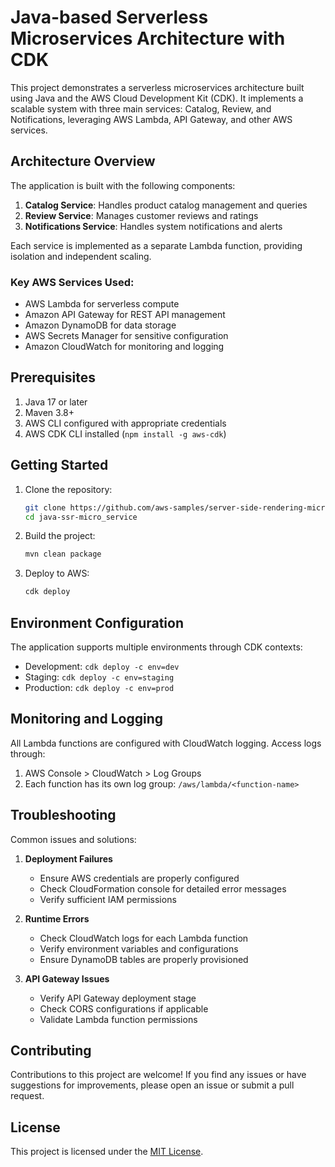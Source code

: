 # Java-based Serverless Microservices Architecture with CDK

This project demonstrates a serverless microservices architecture built using Java and the AWS Cloud Development Kit (CDK). It implements a scalable system with three main services: Catalog, Review, and Notifications, leveraging AWS Lambda, API Gateway, and other AWS services.

## Architecture Overview

The application is built with the following components:

1. **Catalog Service**: Handles product catalog management and queries
2. **Review Service**: Manages customer reviews and ratings
3. **Notifications Service**: Handles system notifications and alerts

Each service is implemented as a separate Lambda function, providing isolation and independent scaling.

### Key AWS Services Used:
- AWS Lambda for serverless compute
- Amazon API Gateway for REST API management
- Amazon DynamoDB for data storage
- AWS Secrets Manager for sensitive configuration
- Amazon CloudWatch for monitoring and logging

## Prerequisites

1. Java 17 or later
2. Maven 3.8+
3. AWS CLI configured with appropriate credentials
4. AWS CDK CLI installed (`npm install -g aws-cdk`)

## Getting Started

1. Clone the repository:
   ```bash
   git clone https://github.com/aws-samples/server-side-rendering-microservices.git
   cd java-ssr-micro_service
   ```

2. Build the project:
   ```bash
   mvn clean package
   ```

3. Deploy to AWS:
   ```bash
   cdk deploy
   ```

## Environment Configuration

The application supports multiple environments through CDK contexts:

- Development: `cdk deploy -c env=dev`
- Staging: `cdk deploy -c env=staging`
- Production: `cdk deploy -c env=prod`

## Monitoring and Logging

All Lambda functions are configured with CloudWatch logging. Access logs through:
1. AWS Console > CloudWatch > Log Groups
2. Each function has its own log group: `/aws/lambda/<function-name>`

## Troubleshooting

Common issues and solutions:

1. **Deployment Failures**
   - Ensure AWS credentials are properly configured
   - Check CloudFormation console for detailed error messages
   - Verify sufficient IAM permissions

2. **Runtime Errors**
   - Check CloudWatch logs for each Lambda function
   - Verify environment variables and configurations
   - Ensure DynamoDB tables are properly provisioned

3. **API Gateway Issues**
   - Verify API Gateway deployment stage
   - Check CORS configurations if applicable
   - Validate Lambda function permissions

## Contributing

Contributions to this project are welcome! If you find any issues or have suggestions for improvements, please open an issue or submit a pull request.

## License

This project is licensed under the [MIT License](LICENSE).
